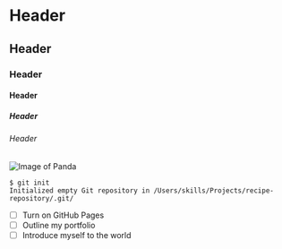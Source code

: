 # Header
## Header
### Header
#### Header
##### Header
###### Header
![Image of Panda](https://img.freepik.com/free-vector/cute-panda-sipping-boba-milk-tea-cartoon-icon-illustration-animal-food-icon-concept-isolated-flat-cartoon-style_138676-2173.jpg?w=2000) 
```
$ git init
Initialized empty Git repository in /Users/skills/Projects/recipe-repository/.git/
```
- [ ] Turn on GitHub Pages
- [ ] Outline my portfolio 
- [ ] Introduce myself to the world
